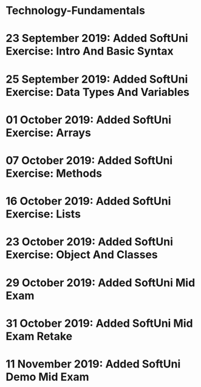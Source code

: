 # Technology-Fundamentals
# 23 September 2019: Added SoftUni Exercise: Intro And Basic Syntax
# 25 September 2019: Added SoftUni Exercise: Data Types And Variables
# 01 October 2019: Added SoftUni Exercise: Arrays
# 07 October 2019: Added SoftUni Exercise: Methods
# 16 October 2019: Added SoftUni Exercise: Lists
# 23 October 2019: Added SoftUni Exercise: Object And Classes
# 29 October 2019: Added SoftUni Mid Exam
# 31 October 2019: Added SoftUni Mid Exam Retake
# 11 November 2019: Added SoftUni Demo Mid Exam
